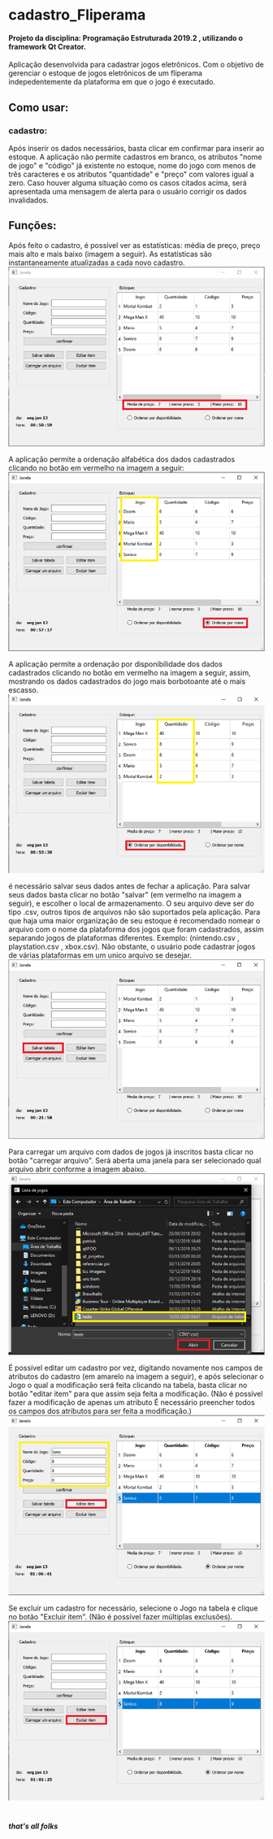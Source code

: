 
# cadastro_Fliperama
#### Projeto da disciplina: Programação Estruturada 2019.2 , utilizando o framework Qt Creator.
Aplicação desenvolvida para cadastrar jogos eletrônicos. Com o objetivo de gerenciar o estoque de jogos eletrônicos de um fliperama indepedentemente da plataforma em que o jogo é executado.

## Como usar:
### cadastro:
Após inserir os dados necessários, basta clicar em confirmar para inserir ao estoque.
A aplicação não permite cadastros em branco, os atributos "nome de jogo" e "código" já existente no estoque, nome do jogo com menos de três caracteres e os atributos "quantidade" e "preço" com valores igual a zero. Caso houver alguma situação como os casos citados acima, será apresentada uma mensagem de alerta para o usuário corrigir os dados invalidados.
## Funções:
Após feito o cadastro, é possível ver as estatísticas: média de preço, preço mais alto e mais baixo (imagem a seguir). As estatísticas são instantaneamente atualizadas a cada novo cadastro.
![estatisticas](https://github.com/pdr-tuche/Cadastro_jogos2/blob/master/janela.png)

A aplicação permite a ordenação alfabética dos dados cadastrados clicando no botão em vermelho na imagem a seguir: 
![alfabeticamente](https://github.com/pdr-tuche/Cadastro_jogos2/blob/master/imagens/ordenado_nome.png)

A aplicação permite a ordenação por disponibilidade dos dados cadastrados clicando no botão em vermelho na imagem a seguir, assim, mostrando os dados cadastrados do jogo mais borbotoante até o mais escasso.
![ordenado_por_quantidade](https://github.com/pdr-tuche/Cadastro_jogos2/blob/master/imagens/ordenado_quantidade.png)

é necessário salvar seus dados antes de fechar a aplicação. Para salvar seus dados basta clicar no botão "salvar" (em vermelho na imagem a seguir), e escolher o local de armazenamento. O seu arquivo deve ser do tipo .csv, outros tipos de arquivos não são suportados pela aplicação. Para que haja uma maior organização de seu estoque é recomendado nomear o arquivo com o nome da plataforma dos jogos que foram cadastrados, assim separando jogos de plataformas diferentes. Exemplo: (nintendo.csv , playstation.csv , xbox.csv). Não obstante, o usuário pode cadastrar jogos de várias plataformas em um unico arquivo se desejar.
![salvar](https://github.com/pdr-tuche/Cadastro_jogos2/blob/master/imagens/salvar_tabela.png)

Para carregar um arquivo com dados de jogos já inscritos basta clicar no botão "carregar arquivo". Será aberta uma janela para ser selecionado qual arquivo abrir conforme a imagem abaixo.
![carregar](https://github.com/pdr-tuche/Cadastro_jogos2/blob/master/imagens/selecao_carregar_arquivo.png)

É possível editar um cadastro por vez, digitando novamente nos campos de atributos do cadastro (em amarelo na imagem a seguir), e após selecionar o Jogo o qual a modificação será feita clicando na tabela, basta clicar no botão "editar item" para que assim seja feita a modificação. (Não é possível fazer a modificação de apenas um atributo É necessário preencher todos os campos dos atributos para ser feita a modificação.)
![editar](https://github.com/pdr-tuche/Cadastro_jogos2/blob/master/imagens/selecao_editar_item.png)

Se excluir um cadastro for necessário, selecione o Jogo na tabela e clique no botão "Excluir item". (Não é possível fazer múltiplas exclusões).
![excluir](https://github.com/pdr-tuche/Cadastro_jogos2/blob/master/imagens/selecao_excluir_item.png)

#
##### that's all folks
